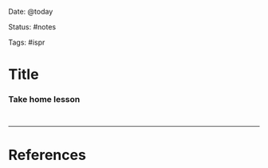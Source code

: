 Date: @today

Status: #notes

Tags: #ispr

# Title


### Take home lesson

```ad-summary


```


---
# References

